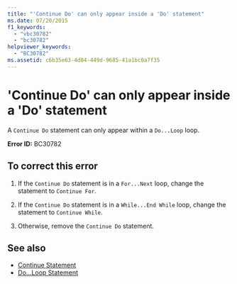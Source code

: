 ```yaml
---
title: "'Continue Do' can only appear inside a 'Do' statement"
ms.date: 07/20/2015
f1_keywords: 
  - "vbc30782"
  - "bc30782"
helpviewer_keywords: 
  - "BC30782"
ms.assetid: c6b35e63-4d84-449d-9685-41a1bc0a7f35
---
```

# 'Continue Do' can only appear inside a 'Do' statement
A `Continue Do` statement can only appear within a `Do...Loop` loop.  
  
 **Error ID:** BC30782  
  
## To correct this error  
  
1. If the `Continue Do` statement is in a `For...Next` loop, change the statement to `Continue For`.  
  
2. If the `Continue Do` statement is in a `While...End While` loop, change the statement to `Continue While`.  
  
3. Otherwise, remove the `Continue Do` statement.  
  
## See also

- [Continue Statement](../language-reference/statements/continue-statement.md)
- [Do...Loop Statement](../language-reference/statements/do-loop-statement.md)
